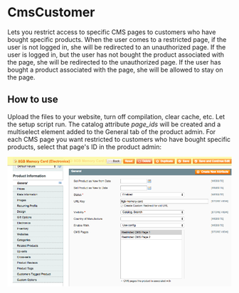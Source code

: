 CmsCustomer
===========

Lets you restrict access to specific CMS pages to customers who have bought specific products.
When the user comes to a restricted page, if the user is not logged in, she will be redirected 
to an unauthorized page. If the user is logged in, but the user has not bought the product 
associated with the page, she will be redirected to the unauthorized page. If the user has 
bought a product associated with the page, she will be allowed to stay on the page.

How to use
----------

Upload the files to your website, turn off compilation, clear cache, etc. Let the setup script 
run. The catalog attribute *page_ids* will be created and a multiselect element added to the 
General tab of the product admin. For each CMS page you want restricted to customers who have 
bought specific products, select that page's ID in the product admin:

<img src="md/general.png" />



